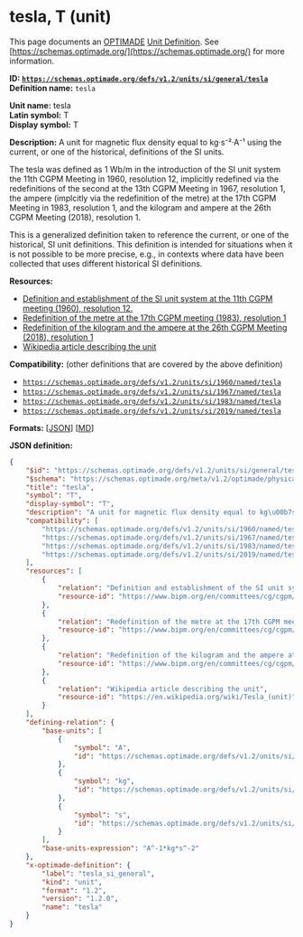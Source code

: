 # tesla, T (unit)

This page documents an [OPTIMADE](https://www.optimade.org/) [Unit Definition](https://schemas.optimade.org/#definitions). See [https://schemas.optimade.org/](https://schemas.optimade.org/) for more information.

**ID: [`https://schemas.optimade.org/defs/v1.2/units/si/general/tesla`](https://schemas.optimade.org/defs/v1.2/units/si/general/tesla.md)**  
**Definition name:** `tesla`

**Unit name:** tesla  
**Latin symbol:** T  
**Display symbol:** T  
  
**Description:** A unit for magnetic flux density equal to kg·s⁻²·A⁻¹ using the current, or one of the historical, definitions of the SI units.

The tesla was defined as 1 Wb/m in the introduction of the SI unit system the 11th CGPM Meeting in 1960, resolution 12, implicitly redefined via the redefinitions of the second at the 13th CGPM Meeting in 1967, resolution 1, the ampere (implcitly via the redefinition of the metre) at the 17th CGPM Meeting in 1983, resolution 1, and the kilogram and ampere at the 26th CGPM Meeting (2018), resolution 1.

This is a generalized definition taken to reference the current, or one of the historical, SI unit definitions.
This definition is intended for situations when it is not possible to be more precise, e.g., in contexts where data have been collected that uses different historical SI definitions.

**Resources:**

- [Definition and establishment of the SI unit system at the 11th CGPM meeting (1960), resolution 12.](https://www.bipm.org/en/committees/cg/cgpm/11-1960/resolution-12)
- [Redefinition of the metre at the 17th CGPM meeting (1983), resolution 1](https://www.bipm.org/en/committees/cg/cgpm/17-1983/resolution-1)
- [Redefinition of the kilogram and the ampere at the 26th CGPM Meeting (2018), resolution 1](https://www.bipm.org/en/committees/cg/cgpm/26-2018/resolution-1)
- [Wikipedia article describing the unit](https://en.wikipedia.org/wiki/Tesla_(unit))


**Compatibility:** (other definitions that are covered by the above definition)

- [`https://schemas.optimade.org/defs/v1.2/units/si/1960/named/tesla`](https://schemas.optimade.org/defs/v1.2/units/si/1960/named/tesla.md)
- [`https://schemas.optimade.org/defs/v1.2/units/si/1967/named/tesla`](https://schemas.optimade.org/defs/v1.2/units/si/1967/named/tesla.md)
- [`https://schemas.optimade.org/defs/v1.2/units/si/1983/named/tesla`](https://schemas.optimade.org/defs/v1.2/units/si/1983/named/tesla.md)
- [`https://schemas.optimade.org/defs/v1.2/units/si/2019/named/tesla`](https://schemas.optimade.org/defs/v1.2/units/si/2019/named/tesla.md)


**Formats:** [[JSON](tesla.json)] [[MD](tesla.md)]

**JSON definition:**

``` json
{
    "$id": "https://schemas.optimade.org/defs/v1.2/units/si/general/tesla",
    "$schema": "https://schemas.optimade.org/meta/v1.2/optimade/physical_unit_definition.json",
    "title": "tesla",
    "symbol": "T",
    "display-symbol": "T",
    "description": "A unit for magnetic flux density equal to kg\u00b7s\u207b\u00b2\u00b7A\u207b\u00b9 using the current, or one of the historical, definitions of the SI units.\n\nThe tesla was defined as 1 Wb/m in the introduction of the SI unit system the 11th CGPM Meeting in 1960, resolution 12, implicitly redefined via the redefinitions of the second at the 13th CGPM Meeting in 1967, resolution 1, the ampere (implcitly via the redefinition of the metre) at the 17th CGPM Meeting in 1983, resolution 1, and the kilogram and ampere at the 26th CGPM Meeting (2018), resolution 1.\n\nThis is a generalized definition taken to reference the current, or one of the historical, SI unit definitions.\nThis definition is intended for situations when it is not possible to be more precise, e.g., in contexts where data have been collected that uses different historical SI definitions.",
    "compatibility": [
        "https://schemas.optimade.org/defs/v1.2/units/si/1960/named/tesla",
        "https://schemas.optimade.org/defs/v1.2/units/si/1967/named/tesla",
        "https://schemas.optimade.org/defs/v1.2/units/si/1983/named/tesla",
        "https://schemas.optimade.org/defs/v1.2/units/si/2019/named/tesla"
    ],
    "resources": [
        {
            "relation": "Definition and establishment of the SI unit system at the 11th CGPM meeting (1960), resolution 12.",
            "resource-id": "https://www.bipm.org/en/committees/cg/cgpm/11-1960/resolution-12"
        },
        {
            "relation": "Redefinition of the metre at the 17th CGPM meeting (1983), resolution 1",
            "resource-id": "https://www.bipm.org/en/committees/cg/cgpm/17-1983/resolution-1"
        },
        {
            "relation": "Redefinition of the kilogram and the ampere at the 26th CGPM Meeting (2018), resolution 1",
            "resource-id": "https://www.bipm.org/en/committees/cg/cgpm/26-2018/resolution-1"
        },
        {
            "relation": "Wikipedia article describing the unit",
            "resource-id": "https://en.wikipedia.org/wiki/Tesla_(unit)"
        }
    ],
    "defining-relation": {
        "base-units": [
            {
                "symbol": "A",
                "id": "https://schemas.optimade.org/defs/v1.2/units/si/general/ampere"
            },
            {
                "symbol": "kg",
                "id": "https://schemas.optimade.org/defs/v1.2/units/si/general/kilogram"
            },
            {
                "symbol": "s",
                "id": "https://schemas.optimade.org/defs/v1.2/units/si/general/second"
            }
        ],
        "base-units-expression": "A^-1*kg*s^-2"
    },
    "x-optimade-definition": {
        "label": "tesla_si_general",
        "kind": "unit",
        "format": "1.2",
        "version": "1.2.0",
        "name": "tesla"
    }
}
```